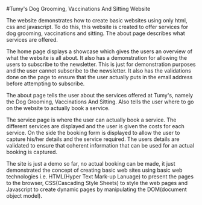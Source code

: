 #Tumy's Dog Grooming, Vaccinations And Sitting Website

The website demonstrates how to create basic websites using only html, css and javascript.  To do this, this website is created to offer services for dog grooming, vaccinations and sitting. The about page describes what services are offered. 

The home page displays a showcase which gives the users an overview of what the website is all about. It also has a demonstration for allowing the users to subscribe to the newsletter. This is just for demonstration purposes and the user cannot subscribe to the newsletter. It also has the validations done on the page to ensure that the user actually puts in the email address before attempting to subscribe.

The about page tells the user about the services offered at Tumy's, namely the Dog Grooming, Vaccinations And Sitting. Also tells the user where to go on the website to actually book a service.

The service page is where the user can actually book a service. The different services are displayed and the user is given the costs for each service. On the side the booking form is displayed to allow the user to capture his/her details and the service required.  The users details are validated to ensure that coherent information that can be used for an actual booking is captured. 

The site is just a demo so far, no actual booking can be made, it just demonstrated the concept of creating basic web sites using basic web technologies i.e. HTML(Hyper Text Mark-up Lanuage) to present the pages to the browser, CSS(Cascading Style Sheets) to style the web pages and Javascript to create dynamic pages by manipulating the DOM(document object model).

